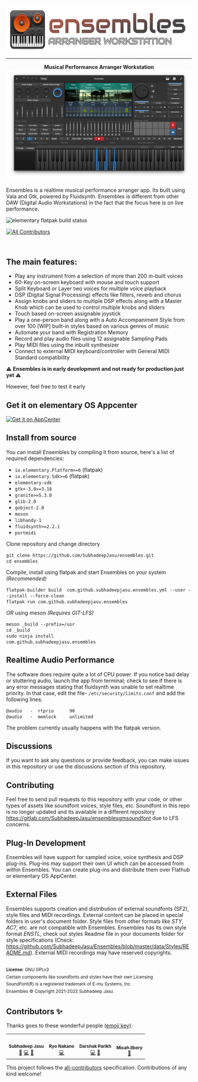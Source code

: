 <div align="center">
  <div align="center">
    <img src="data/Images/Logo.svg" height="128">
  </div>
  <hr>
  <div align="center">
    <b>Musical Performance Arranger Workstation</b>
    <br>
    <img src="screenshots/Screenshot.png" width="500">
  </div>
  <br>
</div>
Ensembles is a realtime musical performance arranger app. Its built using Vala and Gtk, powered by Fluidsynth. Ensembles is different from other DAW (Digital Audio Workstations) in the fact that the focus here is on live performance.

![elementary flatpak build status](https://github.com/SubhadeepJasu/Ensembles/actions/workflows/ci.yml/badge.svg)
<!-- ALL-CONTRIBUTORS-BADGE:START - Do not remove or modify this section -->
[![All Contributors](https://img.shields.io/badge/all_contributors-4-orange.svg?style=flat-square)](#contributors-)
<!-- ALL-CONTRIBUTORS-BADGE:END -->

<br>

## The main features:

* Play any instrument from a selection of more than 200 in-built voices
* 60-Key on-screen keyboard with mouse and touch support
* Split Keyboard or Layer two voices for multiple voice playback
* DSP (Digital Signal Processing) effects like filters, reverb and chorus
* Assign knobs and sliders to multiple DSP effects along with a Master Knob which can be used to control multiple knobs and sliders
* Touch based on-screen assignable joystick
* Play a one-person band along with a Auto Accompaniment Style from over 100 [WIP] built-in styles based on various genres of music
* Automate your band with Registration Memory
* Record and play audio files using 12 assignable Sampling Pads
* Play MIDI files using the inbuilt synthesizer
* Connect to external MIDI keyboard/controller with General MIDI Standard compatibility

⚠️ **Ensembles is in early development and not ready for production just yet** ⚠️

However, feel free to test it early
## Get it on elementary OS Appcenter
[![Get it on AppCenter](https://appcenter.elementary.io/badge.svg)](https://appcenter.elementary.io/com.github.subhadeepjasu.ensembles/)

## Install from source
You can install Ensembles by compiling it from source, here's a list of required dependencies:
 - `io.elementary.Platform>=6` (flatpak)
 - `io.elementary.Sdk>=6` (flatpak)
 - `elementary-sdk`
 - `gtk+-3.0>=3.18`
 - `granite>=5.3.0`
 - `glib-2.0`
 - `gobject-2.0`
 - `meson`
 - `libhandy-1`
 - `fluidsynth>=2.2.1`
 - `portmidi`

Clone repository and change directory
```
git clone https://github.com/SubhadeepJasu/ensembles.git
cd ensembles
```
Compile, install using flatpak and start Ensembles on your system *(Recommended)*
```
flatpak-builder build  com.github.subhadeepjasu.ensembles.yml --user --install --force-clean
flatpak run com.github.subhadeepjasu.ensembles

```
_OR_ using meson *(Requires GIT-LFS)*
```
meson _build --prefix=/usr
cd _build
sudo ninja install
com.github.subhadeepjasu.ensembles
```

## Realtime Audio Performance
The software does require quite a lot of CPU power. If you notice bad delay or stuttering audio, launch the app from terminal; check to see if there is any error messages stating that fluidsynth was unable to set realtime priority. In that case, edit the file- `/etc/security/limits.conf` and add the following lines:
```
@audio   -  rtprio      90
@audio   -  memlock     unlimited
```

The problem currently usually happens with the flatpak version.

## Discussions
If you want to ask any questions or provide feedback, you can make issues in this repository or use the discussions section of this repository.

## Contributing
Feel free to send pull requests to this repository with your code, or other types of assets like soundfont voices, style files, etc. Soundfont in this repo is no longer updated and its available in a different repository https://gitlab.com/SubhadeepJasu/ensemblesgmsoundfont due to LFS concerns.

## Plug-In Development
Ensembles will have support for sampled voice, voice synthesis and DSP plug-ins. Plug-ins may support their own UI which can be accessed from within Ensembles. You can create plug-ins and distribute them over Flathub or elementary OS AppCenter.

## External Files
Ensembles supports creation and distribution of external soundfonts (SF2), style files and MIDI recordings. External content can be placed in special folders in user's document folder. Style files from other formats like *STY*,  *AC7*, etc. are not compatible with Ensembles. Ensembles has its own style format *ENSTL*, check out styles Readme file in your documents folder for style specifications (Check: https://github.com/SubhadeepJasu/Ensembles/blob/master/data/Styles/README.md). External MIDI recordings may have reserved copyrights.

<br>
<sup><b>License</b>: GNU GPLv3</sup>
<br>
<sup>Certain components like soundfonts and styles have their own Licensing</sup>
<br>
<sup>SoundFont(R) is a registered trademark of E-mu Systems, Inc.</sup>
<br>
<sup>Ensembles © Copyright 2021-2022 Subhadeep Jasu</sup>

## Contributors ✨

Thanks goes to these wonderful people ([emoji key](https://allcontributors.org/docs/en/emoji-key)):

<!-- ALL-CONTRIBUTORS-LIST:START - Do not remove or modify this section -->
<!-- prettier-ignore-start -->
<!-- markdownlint-disable -->
<table>
  <tr>
    <td align="center"><a href="http://subhadeepjasu.github.io"><img src="https://avatars.githubusercontent.com/u/20795161?v=4?s=100" width="100px;" alt=""/><br /><sub><b>Subhadeep Jasu</b></sub></a><br /><a href="#design-SubhadeepJasu" title="Design">🎨</a> <a href="https://github.com/SubhadeepJasu/Ensembles/commits?author=SubhadeepJasu" title="Code">💻</a> <a href="https://github.com/SubhadeepJasu/Ensembles/commits?author=SubhadeepJasu" title="Documentation">📖</a></td>
    <td align="center"><a href="https://ryonakano.github.io"><img src="https://avatars.githubusercontent.com/u/26003928?v=4?s=100" width="100px;" alt=""/><br /><sub><b>Ryo Nakano</b></sub></a><br /><a href="https://github.com/SubhadeepJasu/Ensembles/commits?author=ryonakano" title="Code">💻</a></td>
    <td align="center"><a href="https://proseandconst.xyz/"><img src="https://avatars.githubusercontent.com/u/8205055?v=4?s=100" width="100px;" alt=""/><br /><sub><b>Darshak Parikh</b></sub></a><br /><a href="https://github.com/SubhadeepJasu/Ensembles/commits?author=dar5hak" title="Code">💻</a> <a href="https://github.com/SubhadeepJasu/Ensembles/commits?author=dar5hak" title="Documentation">📖</a></td>
    <td align="center"><a href="https://micahilbery.com/"><img src="https://avatars.githubusercontent.com/u/10608836?v=4?s=100" width="100px;" alt=""/><br /><sub><b>Micah Ilbery</b></sub></a><br /><a href="#design-micahilbery" title="Design">🎨</a></td>
  </tr>
</table>

<!-- markdownlint-restore -->
<!-- prettier-ignore-end -->

<!-- ALL-CONTRIBUTORS-LIST:END -->

This project follows the [all-contributors](https://github.com/all-contributors/all-contributors) specification. Contributions of any kind welcome!
